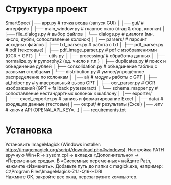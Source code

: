 # Структура проект
SmartSpec/
│── app.py                  # точка входа (запуск GUI)
│
│── gui/                    # интерфейс
│   ├── main_window.py      # главное окно (drag & drop, кнопки)
│   ├── file_dialogs.py     # выбор файлов
│   └── dialogs.py          # диалоги (мн. число, дубли, сопоставление колонок)
│
│── parsers/                # парсинг исходных файлов
│   ├── txt_parser.py       # работа с txt
│   ├── pdf_parser.py       # pdf (текстовые)
│   ├── pdf_image_parser.py # pdf с изображениями (OCR + GPT)
│   └── utils.py
│
│── processing/             # обработка данных
│   ├── normalize.py        # pymorphy2 (ед. число и т.п.)
│   ├── duplicates.py       # поиск и объединение дублей
│   ├── consolidation.py    # объединение таблиц с разными столбцами
│   └── distribution.py     # умное/упрощённое распределение по колонкам
│
│── ai/                     # модуль работы с GPT
│   ├── ai_helper.py        # универсальный вызов GPT
│   ├── ocr_parser.py       # OCR изображений (GPT + fallback pytesseract)
│   └── schema_mapper.py    # сопоставление нестандартных колонок к шаблону
│
│── exporter/               
│   └── excel_exporter.py   # запись и форматирование Excel
│
│── data/                   # входящие данные (тестовые)
│── output/                 # результаты (Excel)
│── .env                    # ключи API (OPENAI_API_KEY=...)
│── requirements.txt

# Установка
Установить ImageMagick (Windows installer: https://imagemagick.org/script/download.php#windows).
Настройка PATH вручную
Win+R → sysdm.cpl → вкладка «Дополнительно» → «Переменные среды».
В «Системные переменные» найдите Path, нажмите «Изменить».
Добавьте путь до папки с magick.exe, например:
C:\Program Files\ImageMagick-7.1.1-Q16-HDRI\
Нажмите OK, закройте все окна, перезагрузите компьютер.